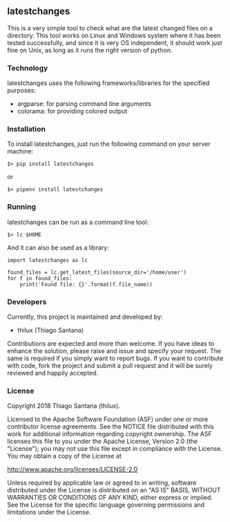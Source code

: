 ## latestchanges

This is a very simple tool to check what are the latest changed files on a directory. This tool works on Linux and Windows system where it has been tested successfully, and since it is very OS independent, it should work just fine on Unix, as long as it runs the right version of python.

### Technology

latestchanges uses the following frameworks/libraries for the specified purposes:

* argparse: for parsing command line arguments
* colorama: for providing colored output

### Installation

To install latestchanges, just run the following command on your server machine:

```
$> pip install latestchanges
```

or

```
$> pipenv install latestchanges
```


### Running

latestchanges can be run as a command line tool:

```
$> lc $HOME
```

And it can also be used as a library:

```
import latestchanges as lc

found_files = lc.get_latest_files(source_dir='/home/user')
for f in found_files:
    print('Found file: {}'.format(f.file_name))

```


### Developers

Currently, this project is maintained and developed by:

* thilux (Thiago Santana)

Contributions are expected and more than welcome. If you have ideas to enhance the solution, please raise and issue and specify your request. The same is required if you simply want to report bugs. If you want to contribute with code, fork the project and submit a pull request and it will be surely reviewed and happily accepted.

### License

Copyright 2018 Thiago Santana (thilux).

Licensed to the Apache Software Foundation (ASF) under one or more contributor license agreements. See the NOTICE file distributed with this work for additional information regarding copyright ownership. The ASF licenses this file to you under the Apache License, Version 2.0 (the "License"); you may not use this file except in compliance with the License. You may obtain a copy of the License at

http://www.apache.org/licenses/LICENSE-2.0

Unless required by applicable law or agreed to in writing, software distributed under the License is distributed on an "AS IS" BASIS, WITHOUT WARRANTIES OR CONDITIONS OF ANY KIND, either express or implied. See the License for the specific language governing permissions and limitations under the License.